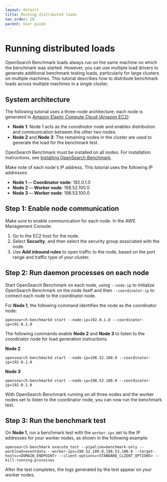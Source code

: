 ```yaml
---
layout: default
title: Running distributed loads
nav_order: 10
parent: User guide
---
```


# Running distributed loads 


OpenSearch Benchmark loads always run on the same machine on which the benchmark was started. However, you can use multiple load drivers to generate additional benchmark testing loads, particularly for large clusters on multiple machines. This tutorial describes how to distribute benchmark loads across multiple machines in a single cluster.

## System architecture 

The following tutorial uses a three-node architecture; each node is generated in [Amazon Elastic Compute Cloud (Amazon EC2)](https://docs.aws.amazon.com/ec2/?nc2=h_ql_doc_ec2):

- **Node 1**: Node 1 acts as the _coordinator node_ and enables distribution and communication between the other two nodes.
- **Node 2** and **Node 3**: The remaining nodes in the cluster are used to generate the load for the benchmark test.

OpenSearch Benchmark must be installed on all nodes. For installation instructions, see [Installing OpenSearch Benchmark]({{site.url}}{{site.baseurl}}/benchmark/user-guide/installing-benchmark/).

Make note of each node's IP address. This tutorial uses the following IP addresses:

- **Node 1 -- Coordinator node**: 192.0.1.0
- **Node 2 -- Worker node**: 198.52.100.0
- **Node 3 -- Worker node**: 198.53.100.0

## Step 1: Enable node communication

Make sure to enable communication for each node. In the AWS Management Console:

1. Go to the EC2 host for the node.
2. Select **Security**, and then select the security group associated with the node. 
3. Use **Add inbound rules** to open traffic to the node, based on the port range and traffic type of your cluster.

## Step 2: Run daemon processes on each node

Start OpenSearch Benchmark on each node, using `--node-ip` to initialize OpenSearch Benchmark on the node itself and then `--coordinator-ip` to connect each node to the coordinator node.

For **Node 1**, the following command identifies the node as the coordinator node:

```
opensearch-benchmarkd start --node-ip=192.0.1.0 --coordinator-ip=192.0.1.0
```

The following commands enable **Node 2** and **Node 3** to listen to the coordinator node for load generation instructions.

**Node 2**

```
opensearch-benchmarkd start --node-ip=198.52.100.0 --coordinator-ip=192.0.1.0
```

**Node 3**

```
opensearch-benchmarkd start --node-ip=198.53.100.0 --coordinator-ip=192.0.1.0
```

With OpenSearch Benchmark running on all three nodes and the worker nodes set to listen to the coordinator node, you can now run the benchmark test.

## Step 3: Run the benchmark test

On **Node 1**, run a benchmark test with the `worker-ips` set to the IP addresses for your worker nodes, as shown in the following example:

```
opensearch-benchmark execute_test --pipeline=benchmark-only --workload=eventdata --worker-ips=198.52.100.0,198.53.100.0 --target-hosts=<DOMAIN_ENDPOINT> --client-options=<STANDARD_CLIENT_OPTIONS> --kill-running-processes
```

After the test completes, the logs generated by the test appear on your worker nodes.

